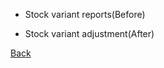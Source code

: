 * Stock variant reports(Before)

* Stock variant adjustment(After)

[Back](https://github.com/hmislk/hmis/wiki/Pharmacy-Administration)
